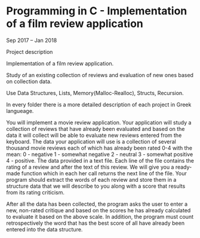 

# Programming in C - Implementation of a film review application
Sep 2017 – Jan 2018

Project description

Implementation of a film review application.

Study of an existing collection of reviews and evaluation of new ones based on collection data.

Use Data Structures, Lists, Memory(Malloc-Realloc), Structs, Recursion.

In every folder there is a more detailed description of each project in Greek langueage.

You will implement a movie review application. Your application will study a collection of reviews that have already been evaluated and based on the data it will collect will be able to evaluate new reviews entered from the keyboard. The data your application will use is a collection of several thousand movie reviews each of which has already been rated 0-4 with the mean: 0 - negative 1 - somewhat negative 2 - neutral 3 - somewhat positive 4 - positive.
The data provided in a text file. Each line of the file contains the rating of a
review and after the text of this review. We will give you a ready-made function which in each
her call returns the next line of the file.
Your program should extract the words of each review and store them in a structure
data that we will describe to you along with a score that results from its rating
criticism.

After all the data has been collected, the program asks the user to enter a new, non-rated
critique and based on the scores he has already calculated to evaluate it based on the above scale.
In addition, the program must count retrospectively the word that has the best score of all
have already been entered into the data structure.

